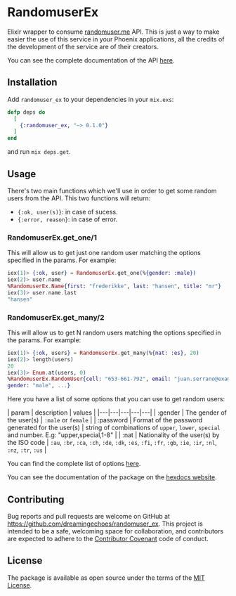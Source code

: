 # RandomuserEx

Elixir wrapper to consume [randomuser.me](https://randomuser.me) API. This is just a way to make easier the use of this service in your Phoenix applications, all the credits of the development of the service are of their creators.

You can see the complete documentation of the API [here](https://randomuser.me/documentation).

## Installation

Add ``randomuser_ex`` to your dependencies in your ``mix.exs``:

```elixir
defp deps do
  [
    {:randomuser_ex, "~> 0.1.0"}
  ]
end
```

and run `mix deps.get`.

## Usage

There's two main functions which we'll use in order to get some random users from the API. This two functions will return:

* `{:ok, user(s)}`: in case of sucess.
* `{:error, reason}`: in case of error.

### RandomuserEx.get_one/1

This will allow us to get just one random user matching the options specified in the params. For example:

```elixir
iex(1)> {:ok, user} = RandomuserEx.get_one(%{gender: :male})
iex(2)> user.name
%RandomuserEx.Name{first: "frederikke", last: "hansen", title: "mr"}
iex(3)> user.name.last
"hansen"
```

### RandomuserEx.get_many/2

This will allow us to get N random users matching the options specified in the params. For example:

```elixir
iex(1)> {:ok, users} = RandomuserEx.get_many(%{nat: :es}, 20)
iex(2)> length(users)
20
iex(3)> Enum.at(users, 0)
%RandomuserEx.RandomUser{cell: "653-661-792", email: "juan.serrano@example.com",
gender: "male", ...}
```

Here you have a list of some options that you can use to get random users:

| param | description | values |
|---|---|---|---|---|
| :gender | The gender of the user(s)  | `:male` or `female` |
| :password | Format of the password generated for the user(s) | string of combinations of `upper`, `lower`, `special` and number. E.g: "upper,special,1-8" |
| :nat | Nationality of the user(s) by the ISO code | `:au`, `:br`, `:ca`, `:ch`, `:de`, `:dk`, `:es`, `:fi`, `:fr`, `:gb`, `:ie`, `:ir`, `:nl`, `:nz`, `:tr`, `:us` |

You can find the complete list of options [here](https://randomuser.me/documentation).

You can see the documentation of the package on the [hexdocs website](http://hexdocs.pm/randomuser_ex/0.1.0/).

## Contributing

Bug reports and pull requests are welcome on GitHub at https://github.com/dreamingechoes/randomuser_ex. This project is intended to be a safe, welcoming space for collaboration, and contributors are expected to adhere to the [Contributor Covenant](https://contributor-covenant.org) code of conduct.

## License

The package is available as open source under the terms of the [MIT License](http://opensource.org/licenses/MIT).
